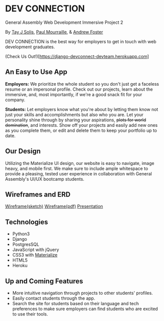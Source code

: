 # DEV CONNECTION
General Assembly Web Development Immersive Project 2

By [Tay J Solis](https://github.com/tay-solis), [Paul Mourraille](https://github.com/pmourraille), & [Andrew Foster](https://github.com/atfcreative)

DEV CONNECTION is the best way for employers to get in touch with web development graduates.

(Check Us Out!)[https://django-devconnect-devteam.herokuapp.com]

## An Easy to Use App
**Employers:** We prioritize the whole student so you don't just get a faceless resume or an impersonal profile. Check out our projects, learn about the immersive, and, most importantly, if we're a good snack fit for your company.

**Students:** Let employers know what you're about by letting them know not just your skills and accomplishments but also who you are. Let your personality shine through by sharing your aspirations, ~~plots for world domination~~, and interests. Show off your projects and easily add new ones as you complete them, or edit and delete them to keep your portfolio up to date.

## Our Design
Utilizing the Materialize UI design, our website is easy to navigate, image heavy, and mobile first. We make sure to include ample whitespace to provide a pleasing, tested user experience in collaboration with General Assembly's UI/UX bootcamp students.

## Wireframes and ERD
[Wireframe(sketch)](https://drive.google.com/file/d/1rFJwvSwo27TdzOLeKJ_Z4lwNokpKCCoT/view?usp=sharing)
[Wireframe(pdf)](https://drive.google.com/file/d/14pAWKGdYGuhlake04AenX7hy_EXVWuNC/view?usp=sharing)
[Presentation](https://docs.google.com/presentation/d/1etLmVbFaJ5bxG46zbDQJSuraRb7yWA70FLQjjC-9sok/edit?usp=sharing)

## Technologies
- Python3
- Django
- PostgresSQL
- JavaScript with jQuery
- CSS3 with [Materialize](https://materializecss.com/)
- HTML5
- Heroku

## Up and Coming Features
- More intuitive navigation through projects to other students' profiles.
- Easily contact students through the app.
- Search the site for students based on their language and tech preferences to make sure employers can find students who are excited to use their tools.
